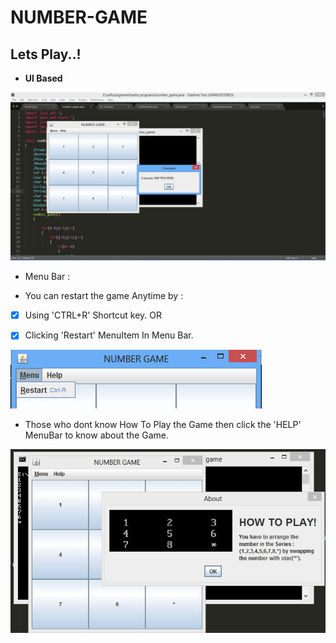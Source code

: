 NUMBER-GAME
===========

Lets Play..!
--------------
* **UI Based**

 ![snapshot](/image/num_game.JPG)
 
* Menu Bar :
 - You can restart the game Anytime by :
  
 - [x] Using 'CTRL+R' Shortcut key. OR

 - [x] Clicking 'Restart' MenuItem In Menu Bar.
 
 ![snap_menu](/image/menu.png)
 
 - Those who dont know How To Play the Game then click the 'HELP' MenuBar to know about the Game.
 
 ![snap_help](/image/how.JPG)

